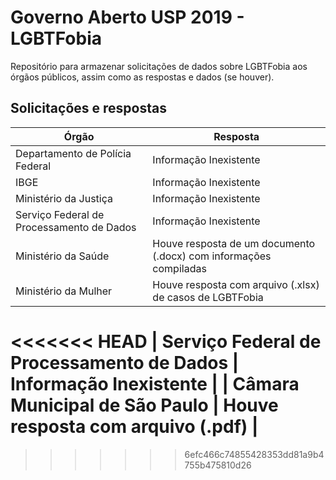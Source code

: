 # Governo Aberto USP 2019 - LGBTFobia

Repositório para armazenar solicitações de dados sobre LGBTFobia aos órgãos públicos, assim como as respostas e dados (se houver).

## Solicitações e respostas

| Órgão                                     | Resposta                                                          |
|-------------------------------------------|-------------------------------------------------------------------|
| Departamento de Polícia Federal           | Informação Inexistente                                            |
| IBGE                                      | Informação Inexistente                                            |
| Ministério da Justiça                     | Informação Inexistente                                            |
| Serviço Federal de Processamento de Dados | Informação Inexistente                                            |
| Ministério da Saúde                       | Houve resposta de um documento (.docx) com informações compiladas |
| Ministério da Mulher                      | Houve resposta com arquivo (.xlsx) de casos de LGBTFobia          |
<<<<<<< HEAD
| Serviço Federal de Processamento de Dados | Informação Inexistente                                            |
| Câmara Municipal de São Paulo             | Houve resposta com arquivo (.pdf)                                 |
=======
>>>>>>> 6efc466c74855428353dd81a9b4755b475810d26
